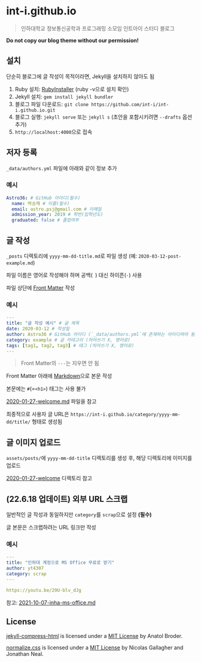 # int-i.github.io

> 인하대학교 정보통신공학과 프로그래밍 소모임 인트아이 스터디 블로그

**Do not copy our blog theme without our permission!**

## 설치

단순히 블로그에 글 작성이 목적이라면, Jekyll을 설치하지 않아도 됨

1. Ruby 설치: [RubyInstaller](https://rubyinstaller.org/) (ruby -v으로 설치 확인)
2. Jekyll 설치: `gem install jekyll bundler`
3. 블로그 파일 다운로드: `git clone https://github.com/int-i/int-i.github.io.git`
4. 블로그 실행: `jekyll serve` 또는 `jekyll s` (초안을 포함시키려면 `--drafts` 옵션 추가)
5. `http://localhost:4000`으로 접속

## 저자 등록

`_data/authors.yml` 파일에 아래와 같이 정보 추가

### 예시

```yml
Astro36: # GitHub 아이디(필수)
  name: 박승재 # 이름(필수)
  email: astro.psj@gmail.com # 이메일
  admission_year: 2019 # 학번(입학년도)
  graduated: false # 졸업여부
```

## 글 작성

`_posts` 디렉토리에 `yyyy-mm-dd-title.md`로 파일 생성 (예: `2020-03-12-post-example.md`)

파일 이름은 영어로 작성해야 하며 공백(` `) 대신 하이픈(`-`) 사용

파일 상단에 [Front Matter](https://jekyllrb.com/docs/front-matter/) 작성

### 예시

```yml
---
title: "글 작성 예시" # 글 제목
date: 2020-03-12 # 작성일
author: Astro36 # GitHub 아이디 (`_data/authors.yml`에 존재하는 아이디여야 됨)
category: example # 글 카테고리 (띄어쓰기 X, 영어로)
tags: [tag1, tag2, tag3] # 태그 (띄어쓰기 X, 영어로)
---
```

> Front Matter의 `---`는 지우면 안 됨

Front Matter 아래에 [Markdown](https://guides.github.com/features/mastering-markdown/)으로 본문 작성

본문에는 `#`(=`<h1>`) 태그는 사용 불가

[2020-01-27-welcome.md](./_posts/2020-01-27-welcome.md) 파일을 참고

최종적으로 사용자 글 URL은 `https://int-i.github.io/category/yyyy-mm-dd/title/` 형태로 생성됨

## 글 이미지 업로드

`assets/posts/`에 `yyyy-mm-dd-title` 디렉토리를 생성 후, 해당 디렉토리에 이미지를 업로드

[2020-01-27-welcome](./assets/posts/2020-01-27-welcome/) 디렉토리 참고

## (22.6.18 업데이트) 외부 URL 스크랩

일반적인 글 작성과 동일하지만 `category`를 `scrap`으로 설정 **(필수)**

글 본문은 스크랩하려는 URL 링크만 작성

### 예시

```yml
---
title: "인하대 계정으로 MS Office 무료로 받기"
author: yt4307
category: scrap
---

https://youtu.be/29U-blv_dJg
```

참고: [2021-10-07-inha-ms-office.md](/_posts/2021-10-07-inha-ms-office.md)

## License

[jekyll-compress-html](http://jch.penibelst.de/) is licensed under a [MIT License](https://github.com/penibelst/jekyll-compress-html/blob/master/LICENSE) by Anatol Broder.

[normalize.css](github.com/necolas/normalize.css) is licensed under a [MIT License](https://github.com/necolas/normalize.css/blob/master/LICENSE.md) by Nicolas Gallagher and Jonathan Neal.
